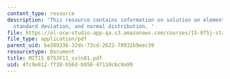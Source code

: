 ```yaml
---
content_type: resource
description: 'This resource contains information on solution on elements in the vector,
  standard deviation, and normal distribution. '
file: https://ol-ocw-studio-app-qa.s3.amazonaws.com/courses/15-075j-statistical-thinking-and-data-analysis-fall-2011/4fc9e812ff38b56db95647110c6c9a99_MIT15_075JF11_soln01.pdf
file_type: application/pdf
parent_uid: ba389336-32dc-73cd-2622-78932b9eec39
resourcetype: Document
title: MIT15_075JF11_soln01.pdf
uid: 4fc9e812-ff38-b56d-b956-47110c6c9a99
---
```

